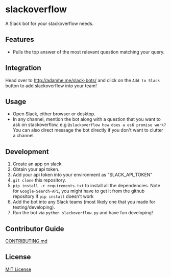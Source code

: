 # slackoverflow
A Slack bot for your stackoverflow needs.

## Features
  * Pulls the top answer of the most relevant question matching your query.

## Integration
Head over to http://adamhe.me/slack-bots/ and click on the `Add to Slack` button to add slackoverflow into your team!

## Usage
  * Open Slack, either browser or desktop.
  * In any channel, mention the bot along with a question that you want to ask on stackoverflow, e.g `@slackoverflow how does a es6 promise work?` You can also direct message the bot directly if you don't want to clutter a channel.

## Development
1. Create an app on slack.
2. Obtain your api token.
3. Add your api token into your environment as "SLACK_API_TOKEN"
4. `git clone` this repository.
5. `pip install -r requirements.txt` to install all the dependencies. Note for `Google-Search-API`, you might have to get it from the github repository if `pip install` doesn't work
6. Add the bot into any Slack teams (most likely one that you made for testing/developing).
7. Run the bot via `python slackoverflow.py` and have fun developing!

## Contributor Guide
[CONTRIBUTING.md](https://github.com/ygongdev/slackoverflow/blob/master/CONTRIBUTING.md)

## License 
[MIT License](https://github.com/ygongdev/slackoverflow/blob/master/LICENSE.md)
